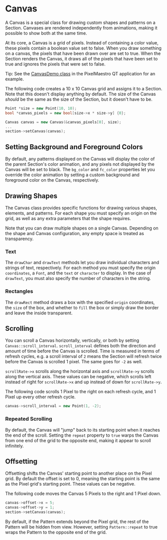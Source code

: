 # Canvas
A Canvas is a special class for drawing custom shapes and patterns on a Section. Canvases are rendered independently from animations, making it possible to show both at the same time.

At its core, a Canvas is a grid of pixels. Instead of containing a color value, these pixels contain a boolean value set to false. When you draw something on a canvas, the pixels that have been drawn over are set to true. When the Section renders the Canvas, it draws all of the pixels that have been set to true and ignores the pixels that were set to false.

Tip: See the [CanvasDemo class](../gui/demo/canvasdemo.cpp) in the PixelMaestro QT application for an example.

The following code creates a 10 x 10 Canvas grid and assigns it to a Section. Note that this doesn't display anything by default. The size of the Canvas *should* be the same as the size of the Section, but it doesn't have to be.

```c++
Point *size = new Point(10, 10);
bool *canvas_pixels = new bool[size->x * size->y] {0};

Canvas canvas = new Canvas(&canvas_pixels[0], size);
...
section->setCanvas(canvas);
```

## Setting Background and Foreground Colors
By default, any patterns displayed on the Canvas will display the color of the parent Section's color animation, and any pixels not displayed by the Canvas will be set to black. The `bg_color` and `fc_color` properties let you override the color animation by setting a custom background and foreground color on the Canvas, respectively.

## Drawing Shapes
The Canvas class provides specific functions for drawing various shapes, elements, and patterns. For each shape you must specify an origin on the grid, as well as any extra parameters that the shape requires.

Note that you can draw multiple shapes on a single Canvas. Depending on the shape and Canvas configuration, any empty space is treated as transparency.

### Text
The `drawChar` and `drawText` methods let you draw individual characters and strings of text, respectively. For each method you must specify the origin `coordinates`, a `Font`, and the `text` or `character` to display. In the case of `drawText`, you must also specify the number of characters in the string.

### Rectangles
The `drawRect` method draws a box with the specified `origin` coordinates, the `size` of the box, and whether to `fill` the box or simply draw the border and leave the inside transparent.

## Scrolling
You can scroll a Canvas horizontally, vertically, or both by setting `Canvas::scroll_interval`. `scroll_interval` defines both the direction and amount of time before the Canvas is scrolled. Time is measured in terms of refresh cycles, e.g. a scroll interval of `2` means the Section will refresh twice before the Canvas is scrolled 1 pixel. The same goes for `-2` as well.

 `scrollRate->x` scrolls along the horizontal axis and `scrollRate->y` scrolls along the vertical axis. These values can be negative, which scrolls left instead of right for `scrollRate->x` and up instead of down for `scrollRate->y`.

The following code scrolls 1 Pixel to the right on each refresh cycle, and 1 Pixel up every other refresh cycle.
```c++
canvas->scroll_interval = new Point(1, -2);
```

### Repeated Scrolling
By default, the Canvas will "jump" back to its starting point when it reaches the end of the scroll. Setting the `repeat` property to `true` warps the Canvas from one end of the grid to the opposite end, making it appear to scroll infinitely.

## Offsetting
Offsetting shifts the Canvas' starting point to another place on the Pixel grid. By default the offset is set to 0, meaning the starting point is the same as the Pixel grid's starting point. These values can be negative.

The following code moves the Canvas 5 Pixels to the right and 1 Pixel down.
```c++
canvas->offset->x = 5;
canvas->offset->y = 1;
section->setCanvas(canvas);
```

By default, if the Pattern extends beyond the Pixel grid, the rest of the Pattern will be hidden from view. However, setting `Pattern::repeat` to true wraps the Pattern to the opposite end of the grid.

